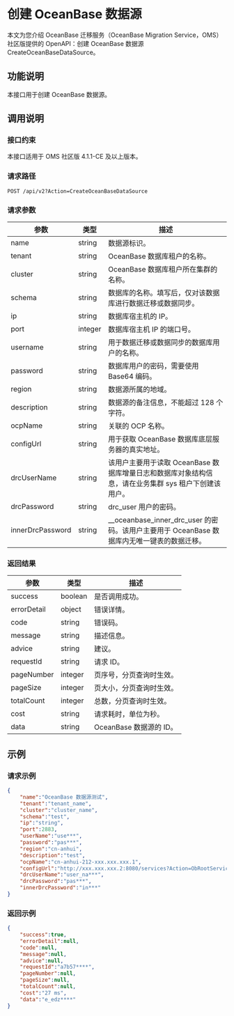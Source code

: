 
# 创建 OceanBase 数据源

本文为您介绍 OceanBase 迁移服务（OceanBase Migration Service，OMS）社区版提供的 OpenAPI：创建 OceanBase 数据源 CreateOceanBaseDataSource。

## 功能说明

本接口用于创建 OceanBase 数据源。

## 调用说明

### 接口约束

本接口适用于 OMS 社区版 4.1.1-CE 及以上版本。

### 请求路径

`POST /api/v2?Action=CreateOceanBaseDataSource`

### 请求参数

|     参数     |        类型        |           描述           |
|------------|------------------|------------------------|
| name    | string          | 数据源标识。                |
| tenant    | string          | OceanBase 数据库租户的名称。                |
| cluster    | string          | OceanBase 数据库租户所在集群的名称。                |
| schema    | string          | 数据库的名称。填写后，仅对该数据库进行数据迁移或数据同步。             |
| ip | string | 数据库宿主机的 IP。 |
| port       | integer           | 数据库宿主机 IP 的端口号。                |
| username     | string           | 用于数据迁移或数据同步的数据库用户的名称。               |
| password  | string           | 数据库用户的密码，需要使用 Base64 编码。              |
| region   | string | 数据源所属的地域。                  |
| description | string | 数据源的备注信息，不能超过 128 个字符。                |
| ocpName | string | 关联的 OCP 名称。                |
| configUrl | string | 用于获取 OceanBase 数据库底层服务器的真实地址。               |
| drcUserName | string |该用户主要用于读取 OceanBase 数据库增量日志和数据库对象结构信息，请在业务集群 sys 租户下创建该用户。                |
| drcPassword | string |drc_user 用户的密码。               |
| innerDrcPassword | string | __oceanbase_inner_drc_user 的密码。该用户主要用于 OceanBase 数据库内无唯一键表的数据迁移。                |

### 返回结果

|     参数     |        类型        |           描述           |
|------------|------------------|------------------------|
| success    | boolean          | 是否调用成功。                |
| errorDetail | object | 错误详情。|
| code       | string           | 错误码。                   |
| message    | string           | 描述信息。                  |
| advice     | string           | 建议。                    |
| requestId  | string           | 请求 ID。                 |
| pageNumber | integer | 页序号，分页查询时生效。                  |
| pageSize   | integer | 页大小，分页查询时生效。                  |
| totalCount | integer | 总数，分页查询时生效。                  |
| cost       | string           | 请求耗时，单位为秒。                  |
| data       | string           | OceanBase 数据源的 ID。 |

## 示例

### 请求示例

```JSON
{
    "name":"OceanBase 数据源测试",
    "tenant":"tenant_name",
    "cluster":"cluster_name",
    "schema":"test",
    "ip":"string",
    "port":2883,
    "userName":"use***",
    "password":"pas***",
    "region":"cn-anhui",
    "description":"test",
    "ocpName":"cn-anhui-212-xxx.xxx.xxx.1",
    "configUrl":"http://xxx.xxx.xxx.2:8080/services?Action=ObRootServiceInfo&User_ID=alibaba&UID=ocpmaster&ObRegion=ob_1***29.admin",
    "drcUserName":"user_na***",
    "drcPassword":"pas***",
    "innerDrcPassword":"in***"
}
```

### 返回示例

```JSON
{
    "success":true,
    "errorDetail":null,
    "code":null,
    "message":null,
    "advice":null,
    "requestId":"a7b57****",
    "pageNumber":null,
    "pageSize":null,
    "totalCount":null,
    "cost":"27 ms",
    "data":"e_edz****"
}
```
